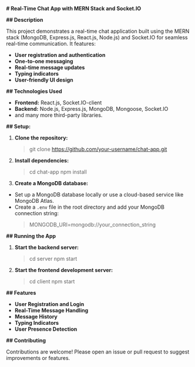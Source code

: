 **# Real-Time Chat App with MERN Stack and Socket.IO**

**## Description**

This project demonstrates a real-time chat application built using the MERN stack (MongoDB, Express.js, React.js, Node.js) and Socket.IO for seamless real-time communication. It features:

-   **User registration and authentication**
-   **One-to-one messaging**
-   **Real-time message updates**
-   **Typing indicators**
-   **User-friendly UI design**

**## Technologies Used**

-   **Frontend:** React.js, Socket.IO-client
-   **Backend:** Node.js, Express.js, MongoDB, Mongoose, Socket.IO
-  and many more third-party libraries.

**## Setup:**
1. **Clone the repository:**
	> git clone https://github.com/your-username/chat-app.git
2. **Install dependencies:**
	> cd chat-app
npm install
3. **Create a MongoDB database:**
-   Set up a MongoDB database locally or use a cloud-based service like MongoDB Atlas.
- Create a `.env` file in the root directory and add your MongoDB connection string:
	> MONGODB_URI=mongodb://your_connection_string

**## Running the App**
1. **Start the backend server:**
	> cd server
npm start

2.  **Start the frontend development server:**
	> cd client
npm start

**## Features**
-   **User Registration and Login**
-   **Real-Time Message Handling**
-   **Message History**
-   **Typing Indicators**
-   **User Presence Detection**

**## Contributing**

Contributions are welcome! Please open an issue or pull request to suggest improvements or features.
